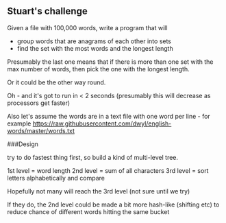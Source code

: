 ## Stuart's challenge

Given a file with 100,000 words, write a program that will 

* group words that are anagrams of each other into sets
* find the set with the most words and the longest length

Presumably the last one means that if there is more than one set with the max number of words, then pick the one with the longest length.

Or it could be the other way round.

Oh - and it's got to run in < 2 seconds (presumably this will decrease as processors get faster)

Also let's assume the words are in a text file with one word per line - for example https://raw.githubusercontent.com/dwyl/english-words/master/words.txt

###Design

try to do fastest thing first, so build a kind of multi-level tree.

1st level = word length
2nd level = sum of all characters
3rd level = sort letters alphabetically and compare

Hopefully not many will reach the 3rd level (not sure until we try)

If they do, the 2nd level could be made a bit more hash-like (shifting etc) to reduce chance of different words hitting the same bucket

